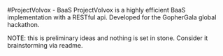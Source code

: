 #ProjectVolvox - BaaS 
ProjectVolvox is a highly efficient BaaS implementation with a RESTful api. Developed for the GopherGala global hackathon. 

NOTE: this is preliminary ideas and nothing is set in stone. Consider it brainstorming via readme.
